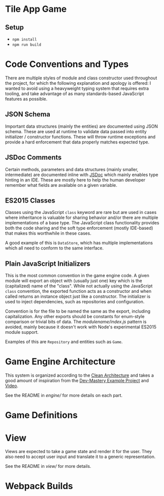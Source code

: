 # Tile App Game

## Setup

   * `npm install`
   * `npm run build`


# Code Conventions and Types   

There are multiple styles of module and class constructor used throughout the project,
for which the following explanation and apology is offered: I wanted to avoid using a
heavyweight typing system that requires extra tooling, and take advantage of as many
standards-based JavaScript features as possible.

## JSON Schema
Important data structures (mainly the entities) are documented using JSON schema. These
are used at runtime to validate data passed into entity initializer / constructor functions.
These will throw runtime exceptions and provide a hard enforcement that data properly
matches expected type.

## JSDoc Comments
Certain methods, parameters and data structures (mainly smaller, intermediate) are
documented inline with [JSDoc](https://jsdoc.app/) which mainly enables type hinting
in an IDE. These are mostly here to help the human developer remember what fields are
available on a given variable.

## ES2015 Classes
Classes using the JavaScript `class` keyword are rare but are used in cases where
inheritance is valuable for sharing behavior and/or there are multiple implementations
of a base type. The JavaScript class functionality provides both the code sharing and
the soft type enforcement (mostly IDE-based) that makes this worthwhile in these cases.

A good example of this is `DataStore`, which has multiple implementations which all need
to conform to the same interface.

## Plain JavaScript Initializers
This is the most common convention in the game engine code. A given module will export
an object with (usually just one) key which is the (capitalized) name of the "class".
While not actually using the JavaScript `class` convention, the exported function acts
as a constructor and when called returns an instance object just like a constructor. The
initializer is used to inject dependencies, such as repositories and configuration.

Convention is for the file to be named the same as the export, including capitalization.
Any other exports should be constants for enum-style comparison or trivial bits of data.
The _modulename/index.js_ pattern is avoided, mainly because it doesn't work with Node's
experimental ES2015 module support.

Examples of this are `Repository` and entities such as `Game`.


# Game Engine Architecture

This system is organized according to the 
[Clean Architecture](https://blog.cleancoder.com/uncle-bob/2012/08/13/the-clean-architecture.html)
and takes a good amount of inspiration from the [Dev-Mastery Example Project](https://github.com/dev-mastery/comments-api)
and [Video](https://www.youtube.com/watch?v=CnailTcJV_U). 

See the README in _engine/_ for more details on each part.


# Game Definitions


# View

Views are expected to take a game state and render it for the user. They also need
to accept user input and translate it to a generic representation.

See the README in _view/_ for more details.


# Webpack Builds